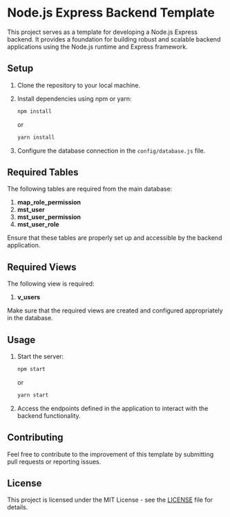 # Node.js Express Backend Template

This project serves as a template for developing a Node.js Express backend. It provides a foundation for building robust and scalable backend applications using the Node.js runtime and Express framework.

## Setup

1. Clone the repository to your local machine.
2. Install dependencies using npm or yarn:

    ```bash
    npm install
    ```

    or

    ```bash
    yarn install
    ```

3. Configure the database connection in the `config/database.js` file.

## Required Tables

The following tables are required from the main database:

1. **map_role_permission**
2. **mst_user**
3. **mst_user_permission**
4. **mst_user_role**

Ensure that these tables are properly set up and accessible by the backend application.

## Required Views

The following view is required:

1. **v_users**

Make sure that the required views are created and configured appropriately in the database.

## Usage

1. Start the server:

    ```bash
    npm start
    ```

    or

    ```bash
    yarn start
    ```

2. Access the endpoints defined in the application to interact with the backend functionality.

## Contributing

Feel free to contribute to the improvement of this template by submitting pull requests or reporting issues.

## License

This project is licensed under the MIT License - see the [LICENSE](LICENSE) file for details.
